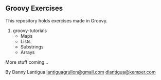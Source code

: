 ## Groovy Exercises

This repository holds exercises made in Groovy. 

1. groovy-tutorials
	* Maps
	* Lists
	* Substrings
	* Arrays

More stuff coming...

By Danny Lantigua
lantiguagrullon@gmail.com
dlantigua@kemper.com